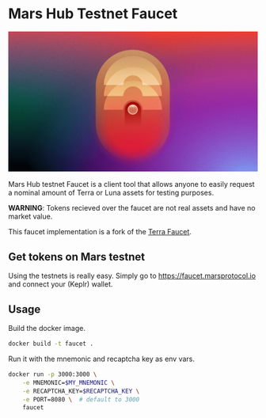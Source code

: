 # Mars Hub Testnet Faucet

![banner](./banner.png)

Mars Hub testnet Faucet is a client tool that allows anyone to easily request a nominal amount of Terra or Luna assets for testing purposes.

**WARNING**: Tokens recieved over the faucet are not real assets and have no market value.

This faucet implementation is a fork of the [Terra Faucet](https://github.com/terra-money/faucet).

## Get tokens on Mars testnet

Using the testnets is really easy. Simply go to https://faucet.marsprotocol.io and connect your (Keplr) wallet.

## Usage

Build the docker image.

```bash
docker build -t faucet .
```

Run it with the mnemonic and recaptcha key as env vars.

```bash
docker run -p 3000:3000 \
    -e MNEMONIC=$MY_MNEMONIC \
    -e RECAPTCHA_KEY=$RECAPTCHA_KEY \
    -e PORT=8080 \  # default to 3000
    faucet
```
